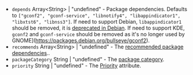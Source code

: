 * <code id="DebOptions-depends">depends</code> Array&lt;String&gt; | "undefined" - Package dependencies. Defaults to `["gconf2", "gconf-service", "libnotify4", "libappindicator1", "libxtst6", "libnss3"]`. If need to support Debian, `libappindicator1` should be removed, it is [deprecated in Debian](https://bugs.debian.org/cgi-bin/bugreport.cgi?bug=895037). If need to support KDE, `gconf2` and `gconf-service` should be removed as it's no longer used by GNOME](https://packages.debian.org/bullseye/gconf2).
* <code id="DebOptions-recommends">recommends</code> Array&lt;String&gt; | "undefined" - The [recommended package dependencies](https://www.debian.org/doc/debian-policy/ch-relationships.html#s-binarydeps)..
* <code id="DebOptions-packageCategory">packageCategory</code> String | "undefined" - The [package category](https://www.debian.org/doc/debian-policy/ch-controlfields.html#s-f-Section).
* <code id="DebOptions-priority">priority</code> String | "undefined" - The [Priority](https://www.debian.org/doc/debian-policy/ch-controlfields.html#s-f-Priority) attribute.
